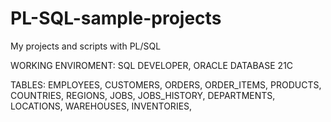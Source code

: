 # PL-SQL-sample-projects
My projects and scripts with PL/SQL


WORKING ENVIROMENT: SQL DEVELOPER, ORACLE DATABASE 21C

TABLES:
EMPLOYEES, CUSTOMERS, ORDERS, ORDER_ITEMS, PRODUCTS, COUNTRIES, REGIONS, JOBS, JOBS_HISTORY, DEPARTMENTS, LOCATIONS, WAREHOUSES, INVENTORIES,
